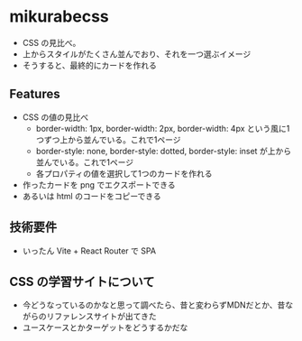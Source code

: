 # mikurabecss

- CSS の見比べ。
- 上からスタイルがたくさん並んでおり、それを一つ選ぶイメージ
- そうすると、最終的にカードを作れる

## Features 
- CSS の値の見比べ
  - border-width: 1px, border-width: 2px, border-width: 4px という風に1つずつ上から並んでいる。これで1ページ
  - border-style: none, border-style: dotted, border-style: inset が上から並んでいる。これで1ページ
  - 各プロパティの値を選択して1つのカードを作れる
- 作ったカードを png でエクスポートできる
- あるいは html のコードをコピーできる


## 技術要件
- いったん Vite + React Router で SPA

## CSS の学習サイトについて
- 今どうなっているのかなと思って調べたら、昔と変わらずMDNだとか、昔ながらのリファレンスサイトが出てきた
- ユースケースとかターゲットをどうするかだな
